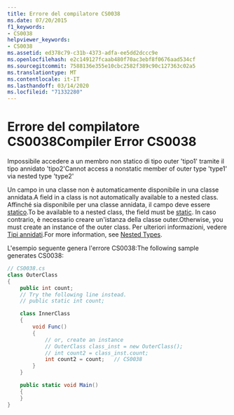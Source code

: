 ```yaml
---
title: Errore del compilatore CS0038
ms.date: 07/20/2015
f1_keywords:
- CS0038
helpviewer_keywords:
- CS0038
ms.assetid: ed378c79-c31b-4373-adfa-ee5dd2dccc9e
ms.openlocfilehash: e2c149127fcaab480f70ac3ebf8f0676aad534cf
ms.sourcegitcommit: 7588136e355e10cbc2582f389c90c127363c02a5
ms.translationtype: MT
ms.contentlocale: it-IT
ms.lasthandoff: 03/14/2020
ms.locfileid: "71332280"
---
```

# <a name="compiler-error-cs0038"></a><span data-ttu-id="e1f62-102">Errore del compilatore CS0038</span><span class="sxs-lookup"><span data-stu-id="e1f62-102">Compiler Error CS0038</span></span>

<span data-ttu-id="e1f62-103">Impossibile accedere a un membro non statico di tipo outer 'tipo1' tramite il tipo annidato 'tipo2'</span><span class="sxs-lookup"><span data-stu-id="e1f62-103">Cannot access a nonstatic member of outer type 'type1' via nested type 'type2'</span></span>

 <span data-ttu-id="e1f62-104">Un campo in una classe non è automaticamente disponibile in una classe annidata.</span><span class="sxs-lookup"><span data-stu-id="e1f62-104">A field in a class is not automatically available to a nested class.</span></span> <span data-ttu-id="e1f62-105">Affinché sia disponibile per una classe annidata, il campo deve essere [statico](../keywords/static.md).</span><span class="sxs-lookup"><span data-stu-id="e1f62-105">To be available to a nested class, the field must be [static](../keywords/static.md).</span></span> <span data-ttu-id="e1f62-106">In caso contrario, è necessario creare un'istanza della classe outer.</span><span class="sxs-lookup"><span data-stu-id="e1f62-106">Otherwise, you must create an instance of the outer class.</span></span> <span data-ttu-id="e1f62-107">Per ulteriori informazioni, vedere [Tipi annidati](../../programming-guide/classes-and-structs/nested-types.md).</span><span class="sxs-lookup"><span data-stu-id="e1f62-107">For more information, see [Nested Types](../../programming-guide/classes-and-structs/nested-types.md).</span></span>

 <span data-ttu-id="e1f62-108">L'esempio seguente genera l'errore CS0038:</span><span class="sxs-lookup"><span data-stu-id="e1f62-108">The following sample generates CS0038:</span></span>

```csharp
// CS0038.cs
class OuterClass
{
    public int count;
    // Try the following line instead.
    // public static int count;

    class InnerClass
    {
        void Func()
        {
            // or, create an instance
            // OuterClass class_inst = new OuterClass();
            // int count2 = class_inst.count;
            int count2 = count;   // CS0038
        }
    }

    public static void Main()
    {
    }
}
```
